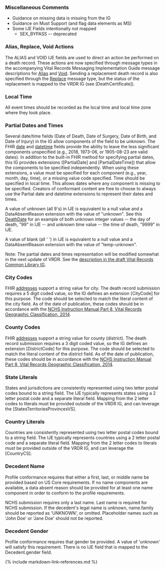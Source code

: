 ### Miscellaneous Comments
* Guidance on missing data is missing from the IG
* Guidance on Must Support (and flag data elements as MS)
* Some IJE Fields intentionally not mapped
    * SEX_BYPASS  -- deprecated

### Alias, Replace, Void Actions
The ALIAS and VOID IJE fields are used to direct an action be performed on a death record.  These actions are now specified through message types in the accompanying Vital Records Messaging Implementation Guide message descriptions for [Alias](https://build.fhir.org/ig/nightingaleproject/vital_records_fhir_messaging_ig/branches/main/message.html#alias) and [Void](https://build.fhir.org/ig/nightingaleproject/vital_records_fhir_messaging_ig/branches/main/message.html#void).  Sending a replacement death record is also specified through the [Replace](https://build.fhir.org/ig/nightingaleproject/vital_records_fhir_messaging_ig/branches/main/message.html#replace) message type, but the status of the replacement is mapped to the VRDR IG (see [DeathCertificate]).

### Local Time
All event times should be recorded as the local time and local time zone where they took place.
 
### Partial Dates and Times
Several date/time fields (Date of Death, Date of Surgery, Date of Birth, and Date of Injury) in the IG allow components of the field to be unknown.  The FHIR [date](https://build.fhir.org/datatypes.html#date) and [datetime](https://build.fhir.org/datatypes.html#datetime) fields provide the ability to leave the less significant components unspecified (e.g., 2018, 1973-06, or 1905-08-23 are valid dates).  In addition to the built-in FHIR method for specifying partial dates, this IG provides extensions ([PartialDate] and [PartialDateTime]) that allow the components to be specified independently.  When using these extensions, a value must be specified for each component (e.g., year, month, day, time), or a missing value code specified. Time should be specified in local time.  This allows dates where any component is missing to be specified.   Creators of conformant content are free to choose to always use the Partial date and datetime extensions to represent their dates and times.

A value of unknown (all 9's) in IJE is equivalent to a null value and a DataAbsentReason extension with the value of "unknown".  See this [DeathDate](Observation-DeathDate-Example3.json.html) for an example of both unknown integer values -- the day of death, "99" in IJE -- and unknown time value -- the time of death, "9999" in IJE.  

A value of blank (all ' ') in IJE is equivalent to a null value and a DataAbsentReason extension with the value of "temp-unknown".

Note: The partial dates and times representation will be modified somewhat in the next update of VRDR.  See the [description in the draft Vital Records Common Library IG](https://build.fhir.org/ig/HL7/vr-common-library/usage.html#partial-dates-and-times).

### City Codes
FHIR [addresses](https://build.fhir.org/datatypes.html#Address) support a string value for city. The death record submission requires a 5 digit coded value, so the IG defines an extension [CityCode] for this purpose. The code should be selected to match the literal content of the city field. As of the date of publication, these codes should be in accordance with the [NCHS Instruction Manual Part 8, Vital Records Geographic Classification, 2014](https://www.cdc.gov/nchs/data/dvs/IMP8_2014.pdf).

### County Codes
FHIR [addresses](https://build.fhir.org/datatypes.html#Address) support a string value for county (district). The death record submission requires a 3 digit coded value, so the IG defines an extension [DistrictCode] for this purpose. The code should be selected to match the literal content of the district field. As of the date of publication, these codes should be in accordance with the [NCHS Instruction Manual Part 8, Vital Records Geographic Classification, 2014](https://www.cdc.gov/nchs/data/dvs/IMP8_2014.pdf).

### State Literals
States and jurisdictions are consistently represented using two letter postal codes bound to a string field.   The IJE typically represents states using a 2 letter postal code and a separate literal field.  Mapping from the 2 letter codes to literals must be provided outside of the VRDR IG, and can leverage the [StatesTerritoriesProvincesVS].

### Country Literals
Countries are consistently represented using two letter postal codes bound to a string field.   The IJE typically represents countries using a 2 letter postal code and a separate literal field.  Mapping from the 2 letter codes to literals must be provided outside of the VRDR IG, and can leverage the [CountryCS].

### Decedent Name
Profile conformance requires that either a first, last, or middle name be provided based on US Core requirements.  If no name components are available, a data absent reason should be provided for at least one name component in order to conform to the profile requirements.

NCHS submission requires only a last name. Last name is required for NCHS submission.  If the decedent's legal name is unknown, name.family should be reported as 'UNKNOWN', or omitted. Placeholder names such as 'John Doe' or 'Jane Doe' should not be reported.

### Decedent Gender
Profile conformance requires that gender be provided.   A value of 'unknown' will satisfy this requirement.   There is no IJE field that is mapped to the Decedent.gender field.

{% include markdown-link-references.md %}

